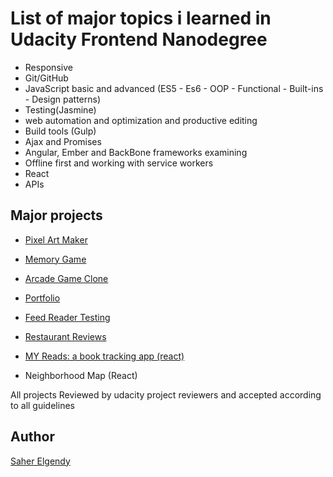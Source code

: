 # List of major topics i learned in Udacity Frontend Nanodegree

* Responsive
* Git/GitHub
* JavaScript basic and advanced (ES5 - Es6 - OOP - Functional - Built-ins - Design patterns)
* Testing(Jasmine)
* web automation and optimization and productive editing
* Build tools (Gulp)
* Ajax and Promises
* Angular, Ember and BackBone frameworks examining
* Offline first and working with service workers
* React
* APIs

## Major projects

* [Pixel Art Maker][1]

 [1]: https://github.com/saher-elgendy/Pixel-Art-Maker-Project 'Pixel Art Maker'

* [Memory Game][2]

[2]: https://github.com/saher-elgendy/memory-game-project 'Memory Game'

* [Arcade Game Clone][3]

 [3]: https://github.com/saher-elgendy/Arcade-game-clone   'Arcade Game Clone'

* [Portfolio][4]

 [4]: https://github.com/saher-elgendy/My-portfolio 'Portfolio'

* [Feed Reader Testing][5]
 
 [5]: https://github.com/saher-elgendy/Udacity-feed-reader-testing   'Feed Reader Testing'

* [Restaurant Reviews][6]

  [6]: https://github.com/saher-elgendy/Restaurant-Review      'Restaurant Reviews'

* [MY Reads: a book tracking app (react)][7]

  [7]: https://github.com/saher-elgendy/MY-reads-book-tracking-app-  'Myreads'

*  Neighborhood Map (React) 

  All projects Reviewed by udacity project reviewers and accepted according to all guidelines

## Author

[Saher Elgendy][7]

[7]: https://github.com/saher-elgendy            "Saher Elgendy"  


